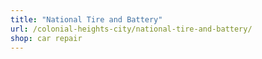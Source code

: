 ```yaml
---
title: "National Tire and Battery"
url: /colonial-heights-city/national-tire-and-battery/
shop: car repair
---
```

